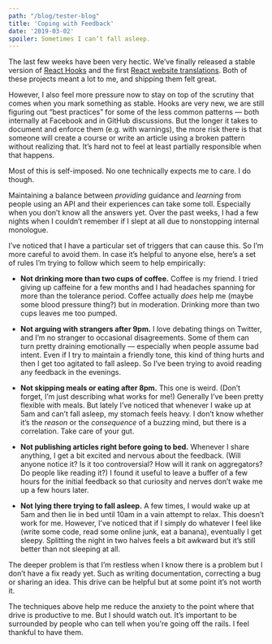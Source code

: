 ```yaml
---
path: "/blog/tester-blog"
title: 'Coping with Feedback'
date: '2019-03-02'
spoiler: Sometimes I can’t fall asleep.
---
```


The last few weeks have been very hectic. We’ve finally released a stable version of [React Hooks](https://reactjs.org/blog/2019/02/06/react-v16.8.0.html) and the first [React website translations](https://reactjs.org/blog/2019/02/23/is-react-translated-yet.html). Both of these projects meant a lot to me, and shipping them felt great.

However, I also feel more pressure now to stay on top of the scrutiny that comes when you mark something as stable. Hooks are very new, we are still figuring out “best practices” for some of the less common patterns — both internally at Facebook and in GitHub discussions. But the longer it takes to document and enforce them (e.g. with warnings), the more risk there is that someone will create a course or write an article using a broken pattern without realizing that. It’s hard not to feel at least partially responsible when that happens.

Most of this is self-imposed. No one technically expects me to care. I do though.

Maintaining a balance between *providing* guidance and *learning* from people using an API and their experiences can take some toll. Especially when you don’t know all the answers yet. Over the past weeks, I had a few nights when I couldn’t remember if I slept at all due to nonstopping internal monologue.

I’ve noticed that I have a particular set of triggers that can cause this. So I’m more careful to avoid them. In case it’s helpful to anyone else, here’s a set of rules I’m trying to follow which seem to help empirically:

* **Not drinking more than two cups of coffee.** Coffee is my friend. I tried giving up caffeine for a few months and I had headaches spanning for more than the tolerance period. Coffee actually *does* help me (maybe some blood pressure thing?) but in moderation. Drinking more than two cups leaves me too pumped.

* **Not arguing with strangers after 9pm.** I love debating things on Twitter, and I’m no stranger to occasional disagreements. Some of them can turn pretty draining emotionally — especially when people assume bad intent. Even if I try to maintain a friendly tone, this kind of thing hurts and then I get too agitated to fall asleep. So I’ve been trying to avoid reading any feedback in the evenings.

* **Not skipping meals or eating after 8pm.** This one is weird. (Don’t forget, I’m just describing what works for me!) Generally I’ve been pretty flexible with meals. But lately I’ve noticed that whenever I wake up at 5am and can’t fall asleep, my stomach feels heavy. I don’t know whether it’s the *reason* or the *consequence* of a buzzing mind, but there is a correlation. Take care of your gut.

* **Not publishing articles right before going to bed.** Whenever I share anything, I get a bit excited and nervous about the feedback. (Will anyone notice it? Is it too controversial? How will it rank on aggregators? Do people like reading it?) I found it useful to leave a buffer of a few hours for the initial feedback so that curiosity and nerves don’t wake me up a few hours later.

* **Not lying there trying to fall asleep.** A few times, I would wake up at 5am and then lie in bed until 10am in a vain attempt to relax. This doesn’t work for me. However, I’ve noticed that if I simply do whatever I feel like (write some code, read some online junk, eat a banana), eventually I get sleepy. Splitting the night in two halves feels a bit awkward but it’s still better than not sleeping at all.

The deeper problem is that I’m restless when I know there is a problem but I don’t have a fix ready yet. Such as writing documentation, correcting a bug or sharing an idea. This drive can be helpful but at some point it’s not worth it.

The techniques above help me reduce the anxiety to the point where that drive is productive to me. But I should watch out. It’s important to be surrounded by people who can tell when you’re going off the rails. I feel thankful to have them.

